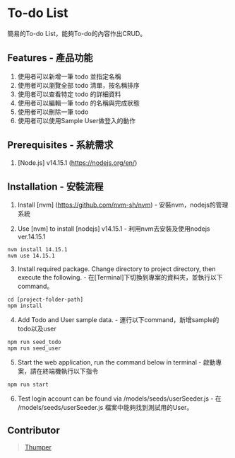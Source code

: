 # To-do List

簡易的To-do List，能夠To-do的內容作出CRUD。

## Features - 產品功能

1. 使用者可以新增一筆 todo 並指定名稱
2. 使用者可以瀏覽全部 todo 清單，按名稱排序
3. 使用者可以查看特定 todo 的詳細資料
4. 使用者可以編輯一筆 todo 的名稱與完成狀態
5. 使用者可以刪除一筆 todo
6. 使用者可以使用Sample User做登入的動作

## Prerequisites - 系統需求

1. [Node.js] v14.15.1 (https://nodejs.org/en/)

## Installation - 安裝流程

1. Install [nvm] (https://github.com/nvm-sh/nvm) - 安裝nvm，nodejs的管理系統

2. Use [nvm] to install [nodejs] v14.15.1 - 利用nvm去安裝及使用nodejs ver.14.15.1
```
nvm install 14.15.1
nvm use 14.15.1
```

3. Install required package.  Change directory to project directory, then execute the following. - 在[Terminal]下切換到專案的資料夾，並執行以下command。
```
cd [project-folder-path]
npm install
```

4. Add Todo and User sample data. - 運行以下command，新增sample的todo以及user
```
npm run seed_todo
npm run seed_user
```

5. Start the web application, run the command below in terminal - 啟動專案，請在終端機執行以下指令
```
npm run start
```

6. Test login account can be found via /models/seeds/userSeeder.js - 在 /models/seeds/userSeeder.js 檔案中能夠找到測試用的User。

## Contributor

> [Thumper](https://github.com/thumperL)
